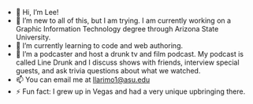 - 👋 Hi, I’m Lee!
- 👀 I’m new to all of this, but I am trying. I am currently working on a Graphic Information Technology degree through Arizona State University.
- 🌱 I’m currently learning to code and web authoring.
- 🥃 I’m a podcaster and host a drunk tv and film podcast. My podcast is called Line Drunk and I discuss shows with friends, interview special guests, and ask trivia questions about what we watched.
- 📫 You can email me at llarimo1@asu.edu
- ⚡ Fun fact: I grew up in Vegas and had a very unique upbringing there.

<!---
llarimo1/llarimo1 is a ✨ special ✨ repository because its `README.md` (this file) appears on your GitHub profile.
You can click the Preview link to take a look at your changes.
--->
